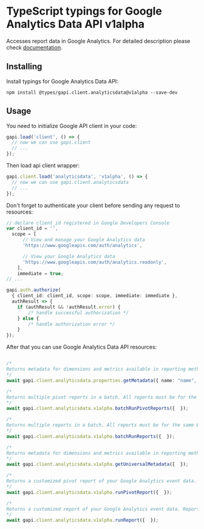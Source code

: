 # TypeScript typings for Google Analytics Data API v1alpha

Accesses report data in Google Analytics.
For detailed description please check [documentation](https://developers.google.com/analytics/trusted-testing/analytics-data/).

## Installing

Install typings for Google Analytics Data API:

```
npm install @types/gapi.client.analyticsdata@v1alpha --save-dev
```

## Usage

You need to initialize Google API client in your code:

```typescript
gapi.load('client', () => {
  // now we can use gapi.client
  // ...
});
```

Then load api client wrapper:

```typescript
gapi.client.load('analyticsdata', 'v1alpha', () => {
  // now we can use gapi.client.analyticsdata
  // ...
});
```

Don't forget to authenticate your client before sending any request to resources:

```typescript
// declare client_id registered in Google Developers Console
var client_id = '',
  scope = [ 
      // View and manage your Google Analytics data
      'https://www.googleapis.com/auth/analytics',

      // View your Google Analytics data
      'https://www.googleapis.com/auth/analytics.readonly',
    ],
    immediate = true;
// ...

gapi.auth.authorize(
  { client_id: client_id, scope: scope, immediate: immediate },
  authResult => {
    if (authResult && !authResult.error) {
        /* handle successful authorization */
    } else {
        /* handle authorization error */
    }
});
```

After that you can use Google Analytics Data API resources:

```typescript

/*
Returns metadata for dimensions and metrics available in reporting methods. Used to explore the dimensions and metrics. In this method, a Google Analytics GA4 Property Identifier is specified in the request, and the metadata response includes Custom dimensions and metrics as well as Universal metadata. For example if a custom metric with parameter name `levels_unlocked` is registered to a property, the Metadata response will contain `customEvent:levels_unlocked`. Universal metadata are dimensions and metrics applicable to any property such as `country` and `totalUsers`.
*/
await gapi.client.analyticsdata.properties.getMetadata({ name: "name",  });

/*
Returns multiple pivot reports in a batch. All reports must be for the same Entity.
*/
await gapi.client.analyticsdata.v1alpha.batchRunPivotReports({  });

/*
Returns multiple reports in a batch. All reports must be for the same Entity.
*/
await gapi.client.analyticsdata.v1alpha.batchRunReports({  });

/*
Returns metadata for dimensions and metrics available in reporting methods. Used to explore the dimensions and metrics. Dimensions and metrics will be mostly added over time, but renames and deletions may occur. This method returns Universal Metadata. Universal Metadata are dimensions and metrics applicable to any property such as `country` and `totalUsers`.
*/
await gapi.client.analyticsdata.v1alpha.getUniversalMetadata({  });

/*
Returns a customized pivot report of your Google Analytics event data. Pivot reports are more advanced and expressive formats than regular reports. In a pivot report, dimensions are only visible if they are included in a pivot. Multiple pivots can be specified to further dissect your data.
*/
await gapi.client.analyticsdata.v1alpha.runPivotReport({  });

/*
Returns a customized report of your Google Analytics event data. Reports contain statistics derived from data collected by the Google Analytics tracking code. The data returned from the API is as a table with columns for the requested dimensions and metrics. Metrics are individual measurements of user activity on your property, such as active users or event count. Dimensions break down metrics across some common criteria, such as country or event name.
*/
await gapi.client.analyticsdata.v1alpha.runReport({  });
```
